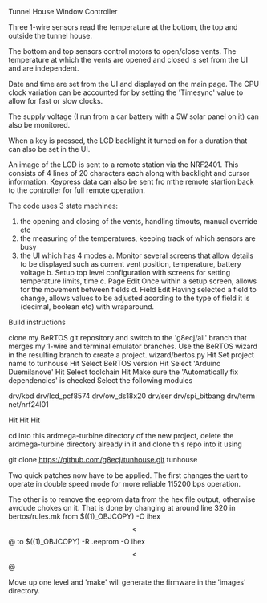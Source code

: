 Tunnel House Window Controller

Three 1-wire sensors read the temperature at the bottom, the top and outside the tunnel house. 

The bottom and top sensors control motors to open/close vents.
The temperature at which the vents are opened and closed is set from the UI and are independent.

Date and time are set from the UI and displayed on the main page.
The CPU clock variation can be accounted for by setting the 'Timesync' value to allow for fast or slow clocks.

The supply voltage (I run from a car battery with a 5W solar panel on it) can also be monitored.

When a key is pressed, the LCD backlight it turned on for a duration that can also be set in the UI.

An image of the LCD is sent to a remote station via the NRF2401. This consists of 4 lines of 20 characters each along with backlight and cursor information.
Keypress data can also be sent fro mthe remote startion back to the controller for full remote operation.

The code uses 3 state machines:
   1. the opening and closing of the vents, handling timouts, manual override etc
   2. the measuring of the temperatures, keeping track of which sensors are busy
   3. the UI which has 4 modes
      a. Monitor
         several screens that allow details to be displayed such as current vent position, temperature, battery voltage
      b. Setup
         top level configuration with screens for setting temperature limits, time
      c. Page Edit
         Once within a setup screen, allows for the movement between fields
      d. Field Edit
         Having selected a field to change, allows values to be adjusted acording to the type of field it is (decimal, boolean etc) with wraparound.


Build instructions

clone my BeRTOS git repository and switch to the 'g8ecj/all' branch that merges my 1-wire and terminal emulator branches.
Use the BeRTOS wizard in the resulting branch to create a project.
wizard/bertos.py
Hit <next>
Set project name to tunhouse
Hit <next>
Select BeRTOS version
Hit <next>
Select 'Arduino Duemilanove'
Hit <next>
Select toolchain
Hit <next>
Make sure the 'Automatically fix dependencies' is checked
Select the following modules

drv/kbd
drv/lcd_pcf8574
drv/ow_ds18x20
drv/ser
drv/spi_bitbang
drv/term
net/nrf24l01

Hit <next>
Hit <create>
Hit <finish>

cd into this ardmega-turbine directory of the new project, delete the ardmega-turbine directory already in it and clone this repo into it using

git clone https://github.com/g8ecj/tunhouse.git tunhouse

Two quick patches now have to be applied. The first changes the uart to operate in double speed mode for more reliable 115200 bps operation.


The other is to remove the eeprom data from the hex file output, otherwise avrdude chokes on it.
That is done by changing at around line 320 in bertos/rules.mk
from
	$$($(1)_OBJCOPY) -O ihex $$< $$@
to
	$$($(1)_OBJCOPY) -R .eeprom -O ihex $$< $$@

Move up one level and 'make' will generate the firmware in the 'images' directory.


